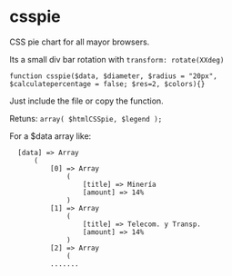 # csspie
CSS pie chart for all mayor browsers.

Its a small div bar rotation with ```transform: rotate(XXdeg) ```

```
function csspie($data, $diameter, $radius = "20px", $calculatepercentage = false; $res=2, $colors){}
```
Just include the file or copy the function.

Retuns: ``` array( $htmlCSSpie, $legend ); ``` 

For a $data array like:
```
  [data] => Array
      (
          [0] => Array
              (
                  [title] => Minería
                  [amount] => 14%
              )
          [1] => Array
              (
                  [title] => Telecom. y Transp.
                  [amount] => 14%
              )
          [2] => Array
              (
          .......
```
